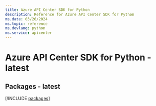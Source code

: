 ```yaml
---
title: Azure API Center SDK for Python
description: Reference for Azure API Center SDK for Python
ms.date: 03/26/2024
ms.topic: reference
ms.devlang: python
ms.service: apicenter
---
```

# Azure API Center SDK for Python - latest
## Packages - latest
[!INCLUDE [packages](api-center-index.md)]